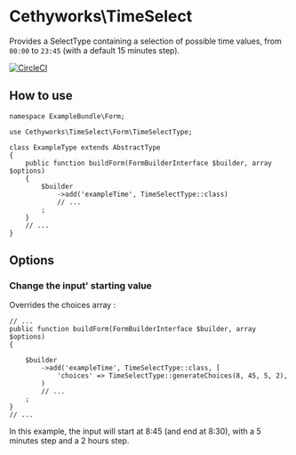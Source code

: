 Cethyworks\TimeSelect
===
Provides a SelectType containing a selection of possible time values, from `00:00` to `23:45` (with a default 15 minutes step).

[![CircleCI](https://circleci.com/gh/Cethy/TimeSelect/tree/master.svg?style=shield)](https://circleci.com/gh/Cethy/TimeSelect/tree/master)

## How to use

    namespace ExampleBundle\Form;
    
    use Cethyworks\TimeSelect\Form\TimeSelectType;

    class ExampleType extends AbstractType
    {
        public function buildForm(FormBuilderInterface $builder, array $options)
        {
            $builder
                ->add('exampleTime', TimeSelectType::class)
                // ...
            ;
        }
        // ...
    }

## Options

### Change the input' starting value
Overrides the choices array :

    // ...
    public function buildForm(FormBuilderInterface $builder, array $options)
    {
        
        $builder
            ->add('exampleTime', TimeSelectType::class, [
                'choices' => TimeSelectType::generateChoices(8, 45, 5, 2),
            )
            // ...
        ;
    }
    // ...
In this example, the input will start at 8:45 (and end at 8:30), with a 5 minutes step and a 2 hours step.
